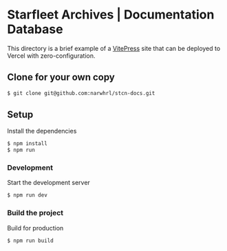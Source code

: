 # Starfleet Archives | Documentation Database

This directory is a brief example of a [VitePress](https://vitepress.vuejs.org/) site that can be deployed to Vercel with zero-configuration.

## Clone for your own copy

```bash
$ git clone git@github.com:narwhrl/stcn-docs.git
```

## Setup

Install the dependencies

```bash
$ npm install
$ npm run
```

### Development

Start the development server

```bash
$ npm run dev
```

### Build the project

Build for production

```bash
$ npm run build
```
